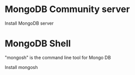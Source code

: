 # MongoDB Community server
Install MongoDB server

#  MongoDB Shell 
"mongosh" is the command line tool for Mongo DB

Install mongosh